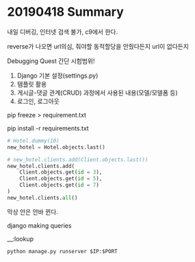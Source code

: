 # 20190418 Summary

내일 디버깅, 인터넷 검색 불가, c9에서 한다.

reverse가 나오면 url의심, 줘야할 동적할당을 안줬다든지 url이 없다든지

Debugging Quest 간단 시험범위!

1. Django 기본 설정(settings.py)
2. 템플릿 활용
3. 게시글-댓글 관계(CRUD) 과정에서 사용된 내용(모델/모델폼 등)
4. 로그인, 로그아웃

pip freeze > requirement.txt

pip install -r requirements.txt

```python
# Hotel.dummy(10)
new_hotel = Hotel.objects.last()

# new_hotel.clients.add(Client.objects.last())
new_hotel.clients.add(
    Client.objects.get(id = 3),
    Client.objects.get(id = 5),
    Client.objects.get(id = 7)
)
new_hotel.clients.all()
```

막상 안은 안바 뀐다.

django making queries

__:lookup

`python manage.py runserver $IP:$PORT`